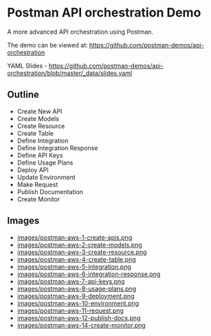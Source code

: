 # Postman API orchestration Demo
A more advanced API orchestration using Postman.

The demo can be viewed at: https://github.com/postman-demos/api-orchestration

YAML Slides - https://github.com/postman-demos/api-orchestration/blob/master/_data/slides.yaml

## Outline
- Create New API
- Create Models
- Create Resource
- Create Table
- Define Integration
- Define Integration Response
- Define API Keys
- Define Usage Plans
- Deploy API
- Update Environment
- Make Request
- Publish Documentation
- Create Monitor

## Images
- [images/postman-aws-1-create-apis.png](https://github.com/postman-demos/build-and-design-apis/tree/master/images/postman-aws-1-create-apis.png)
- [images/postman-aws-2-create-models.png](https://github.com/postman-demos/build-and-design-apis/tree/master/images/postman-aws-2-create-models.png)
- [images/postman-aws-3-create-resource.png](https://github.com/postman-demos/build-and-design-apis/tree/master/images/postman-aws-3-create-resource.png)
- [images/postman-aws-4-create-table.png](https://github.com/postman-demos/build-and-design-apis/tree/master/images/postman-aws-4-create-table.png)
- [images/postman-aws-5-integration.png](https://github.com/postman-demos/build-and-design-apis/tree/master/images/postman-aws-5-integration.png)
- [images/postman-aws-6-integration-response.png](https://github.com/postman-demos/build-and-design-apis/tree/master/images/postman-aws-6-integration-response.png)
- [images/postman-aws-7-api-keys.png](https://github.com/postman-demos/build-and-design-apis/tree/master/images/postman-aws-7-api-keys.png)
- [images/postman-aws-8-usage-plans.png](https://github.com/postman-demos/build-and-design-apis/tree/master/images/postman-aws-8-usage-plans.png)
- [images/postman-aws-9-deployment.png](https://github.com/postman-demos/build-and-design-apis/tree/master/images/postman-aws-9-deployment.png)
- [images/postman-aws-10-environment.png](https://github.com/postman-demos/build-and-design-apis/tree/master/images/postman-aws-10-environment.png)
- [images/postman-aws-11-request.png](https://github.com/postman-demos/build-and-design-apis/tree/master/images/postman-aws-11-request.png)
- [images/postman-aws-12-publish-docs.png](https://github.com/postman-demos/build-and-design-apis/tree/master/images/postman-aws-12-publish-docs.png)
- [images/postman-aws-14-create-monitor.png](https://github.com/postman-demos/build-and-design-apis/tree/master/images/postman-aws-14-create-monitor.png)

